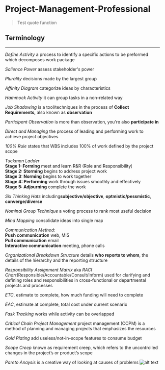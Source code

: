 # Project-Management-Professional

> Test quote function

## Terminology
***
*Define Activity* a process to identify a specific actions to be preformed which decomposes work package  

*Salience Power* assess stakeholder's power  

*Plurality* decisions made by the largest group  

*Affinity Diagram* categorize ideas by characteristics  

*Hammock Activity* it can group tasks in a non-related way  

*Job Shadowing* is a tool/techniques in the process of **Collect Requirements**, also known as **observation**  

*Participant Observation* is more than observation, you're also **participate in**

*Direct and Managing* the process of leading and performing work to achieve project objectives  

*100% Rule* states that WBS includes 100% of work defined by the project scope  

*Tuckman Ladder*  
**Stage 1: Forming**    meet and learn R&R (Role and Responsibility)  
**Stage 2: Storming**   begins to address project work  
**Stage 3: Norming**    begins to work together  
**Stage 4: Performing** work through issues smoothly and effectively  
**Stage 5: Adjourning** complete the work  

*Six Thinking Hats* including**subjective/objective**, **optmistic/pessmistic**, **converge/diverse**

*Nominal Group Technique* a voting process to rank most useful decision

*Mind Mapping* consolidate ideas into single map

*Communication Method:*  
**Push communication**          web, MIS  
**Pull communication**          email  
**Interactive communication**   meeting, phone calls  

*Organizational Breakdown Structure* details **who reports to whom**, the details of the hierarchy and the reporting structure

*Responsibility Assignment Matrix* aka *RACI Chart*(Responsible/Accountable/Consult/Inform) used for clarifying and defining roles and responsibilities in cross-functional or departmental projects and processes

*ETC*, estimate to complete, how much funding will need to complete

*EAC*, estimate at complete, total cost under current scenario

*Fask Tracking* works while activity can be overlapped

*Critical Chain Project Management* project management (CCPM) is a method of planning and managing projects that emphasizes the resources

*Gold Plating* add useless/not-in-scope features to consume budget

*Scope Creep* known as requirement creep, which refers to the uncontrolled changes in the project’s or product’s scope

*Pareto Anaysis* is a creative way of looking at causes of problems
![alt text](https://upload.wikimedia.org/wikipedia/commons/6/6a/Pareto_analysis.svg "Pareto Chart")
